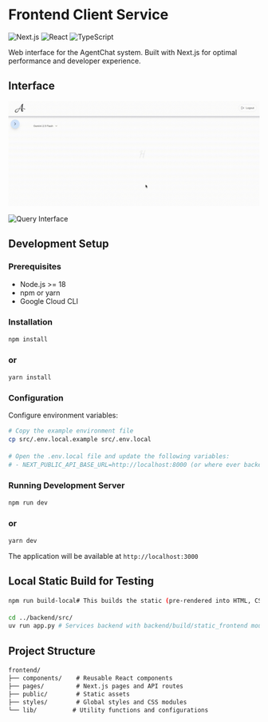 # Frontend Client Service

![Next.js](https://img.shields.io/badge/next.js-14.0.0+-success.svg)
![React](https://img.shields.io/badge/react-18.0.0+-blue.svg)
![TypeScript](https://img.shields.io/badge/typescript-5.0.0+-3178C6.svg)

Web interface for the AgentChat system. Built with Next.js for optimal performance and developer experience.

## Interface

![Interface Greeting](../../docs/interface.gif)

![Query Interface](../../docs/query-interface.gif)

## Development Setup

### Prerequisites

- Node.js >= 18
- npm or yarn
- Google Cloud CLI

### Installation

```bash
npm install
```

### or

```bash
yarn install
```

### Configuration

Configure environment variables:

```bash
# Copy the example environment file
cp src/.env.local.example src/.env.local

# Open the .env.local file and update the following variables:
# - NEXT_PUBLIC_API_BASE_URL=http://localhost:8000 (or where ever backend service is hosted)
```

### Running Development Server

```bash
npm run dev
```

### or

```bash
yarn dev
```

The application will be available at `http://localhost:3000`

## Local Static Build for Testing

```bash
npm run build-local# This builds the static (pre-rendered into HTML, CSS, and JavaScript files) frontend into "out" and copies it over to the backend backend/build/static_frontend

cd ../backend/src/
uv run app.py # Services backend with backend/build/static_frontend mounted
```

## Project Structure

```
frontend/
├── components/    # Reusable React components
├── pages/         # Next.js pages and API routes
├── public/        # Static assets
├── styles/        # Global styles and CSS modules
└── lib/          # Utility functions and configurations
```
